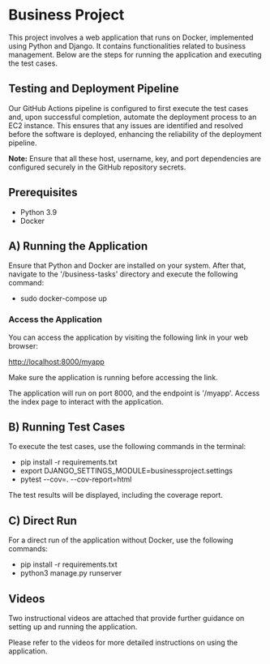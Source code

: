 # Business Project

This project involves a web application that runs on Docker, implemented using Python and Django. It contains functionalities related to business management. Below are the steps for running the application and executing the test cases.

## Testing and Deployment Pipeline

Our GitHub Actions pipeline is configured to first execute the test cases and, upon successful completion, automate the deployment process to an EC2 instance. This ensures that any issues are identified and resolved before the software is deployed, enhancing the reliability of the deployment pipeline.

**Note:** Ensure that all these host, username, key, and port dependencies are configured securely in the GitHub repository secrets.
## Prerequisites

- Python 3.9
- Docker

## A) Running the Application

Ensure that Python and Docker are installed on your system. After that, navigate to the '/business-tasks' directory and execute the following command:

- sudo docker-compose up
  
### Access the Application

You can access the application by visiting the following link in your web browser:

[http://localhost:8000/myapp](http://localhost:8000/myapp)

Make sure the application is running before accessing the link.

The application will run on port 8000, and the endpoint is '/myapp'. Access the index page to interact with the application.

## B) Running Test Cases

To execute the test cases, use the following commands in the terminal:


- pip install -r requirements.txt 
- export DJANGO_SETTINGS_MODULE=businessproject.settings 
- pytest --cov=. --cov-report=html 


The test results will be displayed, including the coverage report.

## C) Direct Run

For a direct run of the application without Docker, use the following commands:

- pip install -r requirements.txt
- python3 manage.py runserver

## Videos

Two instructional videos are attached that provide further guidance on setting up and running the application.

Please refer to the videos for more detailed instructions on using the application.



